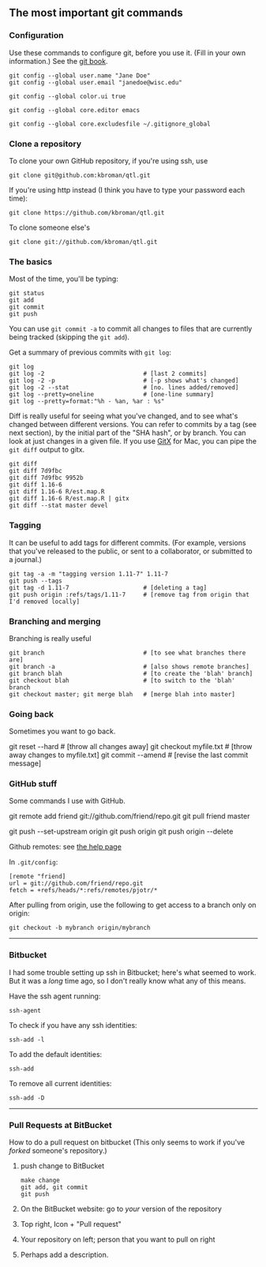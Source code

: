 
## The most important git commands

### Configuration

Use these commands to configure git, before you use it.
(Fill in your own information.) See the [git
book](http://git-scm.com/book/en/Customizing-Git-Git-Configuration).

    git config --global user.name "Jane Doe"
    git config --global user.email "janedoe@wisc.edu"

    git config --global color.ui true

    git config --global core.editor emacs

    git config --global core.excludesfile ~/.gitignore_global

### Clone a repository

To clone your own GitHub repository, if you're using ssh, use

    git clone git@github.com:kbroman/qtl.git

If you're using http instead (I think you have to type your password
each time):

    git clone https://github.com/kbroman/qtl.git

To clone someone else's 

    git clone git://github.com/kbroman/qtl.git

### The basics

Most of the time, you'll be typing:

    git status
    git add
    git commit
    git push
    
You can use `git commit -a` to commit all changes to files that are
currently being tracked (skipping the `git add`).

Get a summary of previous commits with `git log`:

    git log
    git log -2                            # [last 2 commits]
    git log -2 -p                         # [-p shows what's changed]
    git log -2 --stat                     # [no. lines added/removed]
    git log --pretty=oneline              # [one-line summary]
    git log --pretty=format:"%h - %an, %ar : %s"

Diff is really useful for seeing what you've changed, and to see
what's changed between different versions.  You can refer to commits
by a tag (see next section), by the initial part of the "SHA hash", or by
branch. You can look at just changes in a given file. If you use
[GitX](http://gitx.frim.nl/) for Mac, you can pipe the `git diff`
output to gitx.

    git diff  
    git diff 7d9fbc
    git diff 7d9fbc 9952b
    git diff 1.16-6
    git diff 1.16-6 R/est.map.R
    git diff 1.16-6 R/est.map.R | gitx
    git diff --stat master devel

### Tagging

It can be useful to add tags for different commits. (For example,
versions that you've released to the public, or sent
to a collaborator, or submitted to a journal.)

    git tag -a -m "tagging version 1.11-7" 1.11-7
    git push --tags
    git tag -d 1.11-7                     # [deleting a tag]
    git push origin :refs/tags/1.11-7     # [remove tag from origin that I'd removed locally]


### Branching and merging

Branching is really useful

    git branch                            # [to see what branches there are]
    git branch -a                         # [also shows remote branches]
    git branch blah                       # [to create the 'blah' branch]
    git checkout blah                     # [to switch to the 'blah' branch
    git checkout master; git merge blah   # [merge blah into master]


### Going back

Sometimes you want to go back.

  git reset --hard                      # [throw all changes away]
  git checkout myfile.txt               # [throw away changes to myfile.txt]
  git commit --amend                    # [revise the last commit message]


### GitHub stuff

Some commands I use with GitHub.
  
   git remote add friend git://github.com/friend/repo.git
   git pull friend master

   git push --set-upstream origin <branch>
   git push origin <branch>
   git push origin --delete <branch>


Github remotes: see [the help page](http://help.github.com/remotes/)

In `.git/config`:

    [remote "friend]
	url = git://github.com/friend/repo.git
	fetch = +refs/heads/*:refs/remotes/pjotr/*

After pulling from origin, use the following to get access to a branch
only on origin:

    git checkout -b mybranch origin/mybranch


---

### Bitbucket

I had some trouble setting up ssh in Bitbucket; here's what seemed to work.
But it was a _long_ time ago, so I don't really know what any of this
means.

Have the ssh agent running:

    ssh-agent  

To check if you have any ssh identities:

    ssh-add -l 

To add the default identities:

    ssh-add

To remove all current identities:

    ssh-add -D

---

### Pull Requests at BitBucket

How to do a pull request on bitbucket (This only seems to work if
you've _forked_ someone's repository.)

1. push change to BitBucket

       make change
       git add, git commit
       git push

2. On the BitBucket website: go to _your_ version of the repository

3. Top right, Icon + "Pull request"

4. Your repository on left; person that you want to pull on right

5. Perhaps add a description.
